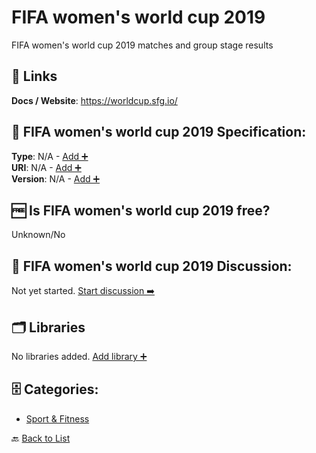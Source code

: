 # FIFA women's world cup 2019

FIFA women's world cup 2019 matches and group stage results

##  🔗 Links
**Docs / Website**: https://worldcup.sfg.io/

## 🧬 FIFA women's world cup 2019 Specification:
**Type**: N/A - [Add ➕](https://github.com/apis-list/apis-list/edit/main/apis/fifa-womens-world-cup-2019/fifa-womens-world-cup-2019.yaml)  
**URI**: N/A - [Add ➕](https://github.com/apis-list/apis-list/edit/main/apis/fifa-womens-world-cup-2019/fifa-womens-world-cup-2019.yaml)  
**Version**: N/A - [Add ➕](https://github.com/apis-list/apis-list/edit/main/apis/fifa-womens-world-cup-2019/fifa-womens-world-cup-2019.yaml)

## 🆓 Is FIFA women's world cup 2019 free?
 Unknown/No 

## 💬 FIFA women's world cup 2019 Discussion:
Not yet started. [Start discussion ➡️](https://github.com/apis-list/apis-list/discussions/new)

## 🗂️ Libraries

No libraries added. [Add library ➕](https://github.com/apis-list/apis-list/edit/main/apis/fifa-womens-world-cup-2019/fifa-womens-world-cup-2019.yaml)    


## 🗄️ Categories:
- [Sport & Fitness](https://github.com/apis-list/apis-list#sport--fitness-)

🔙  [Back to List](https://github.com/apis-list/apis-list)
